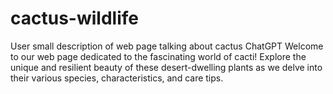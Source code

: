 # cactus-wildlife
User small description of web page talking about cactus ChatGPT Welcome to our web page dedicated to the fascinating world of cacti! Explore the unique and resilient beauty of these desert-dwelling plants as we delve into their various species, characteristics, and care tips.
